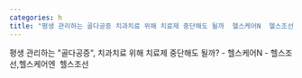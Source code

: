 ```yaml
---
categories: h
title: "평생 관리하는 골다공증 치과치료 위해 치료제 중단해도 될까  헬스케어N  헬스조선헬스케어엔  헬스조선"
---
```

평생 관리하는 "골다공증", 치과치료 위해 치료제 중단해도 될까? - 헬스케어N - 헬스조선,헬스케어엔&nbsp;&nbsp;헬스조선